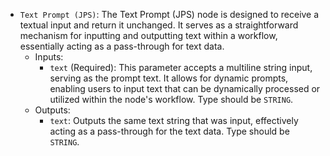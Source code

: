 - `Text Prompt (JPS)`: The Text Prompt (JPS) node is designed to receive a textual input and return it unchanged. It serves as a straightforward mechanism for inputting and outputting text within a workflow, essentially acting as a pass-through for text data.
    - Inputs:
        - `text` (Required): This parameter accepts a multiline string input, serving as the prompt text. It allows for dynamic prompts, enabling users to input text that can be dynamically processed or utilized within the node's workflow. Type should be `STRING`.
    - Outputs:
        - `text`: Outputs the same text string that was input, effectively acting as a pass-through for the text data. Type should be `STRING`.
